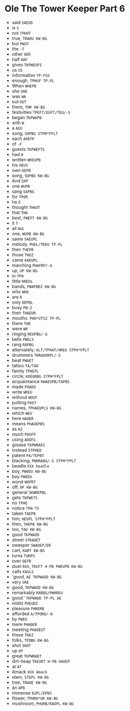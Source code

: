 # Ole The Tower Keeper Part 6

* said `SAEUD`
* is `S`
* not `TPHOT`
* true, `TRAOU KW-BG`
* but `PWUT`
* the `-T`
* other `OER`
* half `HAF`
* gives `TKPWEUFS`
* us `US`
* information `TP-FGS`
* enough. `TPHUF TP-PL`
* When `WHEPB`
* she `SHE`
* was `WA`
* out `OUT`
* there, `THR KW-BG`
* festivities `TPEFT/EUFT/TEU/-S`
* began `TKPWAPB`
* with `W`
* a `AEU`
* song; `SOPBG STPH*FPLT`
* each `AOEFP`
* of `-F`
* guests `TKPWEFTS`
* had `H`
* written `WREUPB`
* his `HEUS`
* own `OEPB`
* song, `SOPBG KW-BG`
* And `SKP`
* one `WUPB`
* sang `SAPBG`
* for `TPOR`
* he `E`
* thought `THAUT`
* that `THA`
* best, `PWEFT KW-BG`
* it `T`
* all `AUL`
* one, `WUPB KW-BG`
* same `SAEUPL`
* melody. `PHEL/TKEU TP-PL`
* then `THEPB`
* those `THOZ`
* came `KAEUPL`
* marching `PHAFRP/-G`
* up, `UP KW-BG`
* in `TPH`
* little `HREUL`
* bands, `PWAPBDZ KW-BG`
* who `WHO`
* are `R`
* only `OEPBL`
* busy `PW-Z`
* their `THAEUR`
* mouths. `PHO*UTSZ TP-PL`
* there `THR`
* were `WR`
* ringing `REUPBG/-G`
* bells `PWELS`
* rang `RAPBG`
* alternately; `ALT/TPHAT/HREU STPH*FPLT`
* drummers `TKRAOURPL/-S`
* beat `PWAET`
* tattoo `TA/TAO`
* family `TPAEPL`
* circle; `KOEURBG STPH*FPLT`
* acquaintance `KWAEUPB/TAPBS`
* made `PHAED`
* write `WREU`
* without `WOUT`
* putting `PUGT`
* names, `TPHAEUPLS KW-BG`
* which `WEU`
* here `HAOER`
* means `PHAOEPBS`
* as `AZ`
* much `PHUFP`
* using `AOUFG`
* grease `TKPWRAES`
* instead `STPHED`
* patent `PA/TEPBT`
* blacking; `PWHRABG/-G STPH*FPLT`
* beadle `XXX beadle`
* boy, `PWOEU KW-BG`
* boy `PWOEU`
* worst `WOFRT`
* off, `OF KW-BG`
* general `SKWREPBL`
* gets `TKPWETS`
* no `TPHO`
* notice `TPH-TS`
* taken `TAEPB`
* him; `HEUPL STPH*FPLT`
* then, `THEPB KW-BG`
* too, `TAO KW-BG`
* good `TKPWAOD`
* street `STRAOET`
* sweeper `SWAOEP/ER`
* cart, `KART KW-BG`
* turns `TURPS`
* over `OEFR`
* dust-bin, `TKUFT H-PB PWEUPB KW-BG`
* calls `KAULS`
* 'good, `AE TKPWAOD KW-BG`
* very `SRE`
* good, `TKPWAOD KW-BG`
* remarkably `RARBG/PWHREU`
* good.' `TKPWAOD TP-PL AE`
* midst `PHEUDZ`
* pleasure `PHRERB`
* afforded `A/TPORD/-D`
* by `PWEU`
* mere `PHAOER`
* meeting `PHAOEGT`
* these `THEZ`
* folks, `TPOBG KW-BG`
* shot `SHOT`
* up `UP`
* great `TKPWRAET`
* dirt-heap `TKEURT H-PB HAOEP`
* at `AT`
* Amack `XXX Amack`
* stem, `STEPL KW-BG`
* tree, `TRAOE KW-BG`
* an `APB`
* immense `EUPL/EPBS`
* flower, `TPHRO*UR KW-BG`
* mushroom, `PHURB/RAOPL KW-BG`
